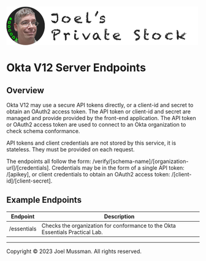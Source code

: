 ![](../.common/joels-private-stock.png?raw=true)

# Okta V12 Server Endpoints

## Overview

Okta V12 may use a secure API tokens directly, or a client-id and secret to obtain an OAuth2 access token.
The API token or client-id and secret are managed and provide provided by the front-end application.
The API token or OAuth2 access token are used to connect to an Okta organization to check schema conformance.

API tokens and client credentials are not stored by this service, it is stateless.
They must be provided on each request.

The endpoints all follow the form: /verify/[schema-name]/[organization-url]/[credentials].
Credentials may be in the form of a single API token: /[apikey], or client credentials
to obtain an OAuth2 access token: /[client-id]/[client-secret].

## Example Endpoints

|Endpoint|Description|
|--------|-----------|
|/essentials|Checks the organization for conformance to the Okta Essentials Practical Lab.|

<hr>
Copyright © 2023 Joel Mussman. All rights reserved.